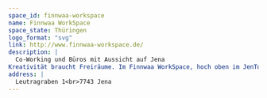```yaml
---
space_id: finnwaa-workspace
name: Finnwaa WorkSpace
space_state: Thüringen
logo_format: "svg"
link: http://www.finnwaa-workspace.de/
description: |
  Co-Working und Büros mit Aussicht auf Jena
Kreativität braucht Freiräume. Im Finnwaa WorkSpace, hoch oben im JenTower, findest man einen Arbeitsplatz für Deine Projekte. Ob flexibler oder fester Schreibtisch, eigenes Büro oder individuelle Büroeinheiten: Der modern eingerichtete Finnwaa WorkSpace bietet Dir einen wunderschönen Ausblick und die ideale Umgebung für innovative Ideen. Mit elektrisch höhenverstellbaren Tischen und ergonomischen Stühlen sowie großen Monitoren und Highspeed-Internet arbeiten Unternehmen, Gründer und Co-Worker auf höchstem Niveau. Zusätzlich bieten wir Meetingräume unterschiedlicher Größe für Workshops, Präsentationen, Pitches oder Meet-ups.
address: |
  Leutragraben 1<br>7743 Jena
---
```

